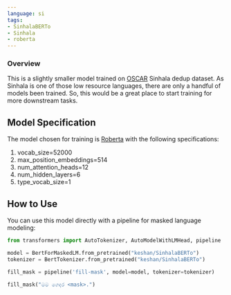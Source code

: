 ```yaml
---
language: si
tags:
- SinhalaBERTo
- Sinhala
- roberta
---
```

### Overview

This is a slightly smaller model trained on [OSCAR](https://oscar-corpus.com/) Sinhala dedup dataset. As Sinhala is one of those low resource languages, there are only a handful of models been trained. So, this would be a great place to start training for more downstream tasks. 

## Model Specification


The model chosen for training is [Roberta](https://arxiv.org/abs/1907.11692) with the following specifications:
 1. vocab_size=52000
 2. max_position_embeddings=514
 3. num_attention_heads=12
 4. num_hidden_layers=6
 5. type_vocab_size=1
 
## How to Use
You can use this model directly with a pipeline for masked language modeling:

```py
from transformers import AutoTokenizer, AutoModelWithLMHead, pipeline

model = BertForMaskedLM.from_pretrained("keshan/SinhalaBERTo")
tokenizer = BertTokenizer.from_pretrained("keshan/SinhalaBERTo")

fill_mask = pipeline('fill-mask', model=model, tokenizer=tokenizer)

fill_mask("මම ගෙදර <mask>.")

```
